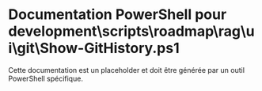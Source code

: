 # Documentation PowerShell pour development\scripts\roadmap\rag\ui\git\Show-GitHistory.ps1

Cette documentation est un placeholder et doit être générée par un outil PowerShell spécifique.
